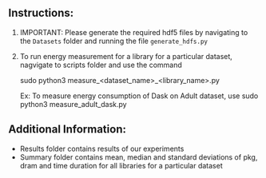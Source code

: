 ## Instructions:

1. IMPORTANT: Please generate the required hdf5 files by navigating to the `Datasets` folder and running the file `generate_hdfs.py`

2. To run energy measurement for a library for a particular dataset, nagvigate to scripts folder and use the command

    sudo python3 measure_<dataset_name>_<library_name>.py

    Ex: To measure energy consumption of Dask on Adult dataset, use
    sudo python3 measure_adult_dask.py



## Additional Information:

 - Results folder contains results of our experiments
 - Summary folder contains mean, median and standard deviations of pkg, dram and time duration for all libraries for a particular dataset
